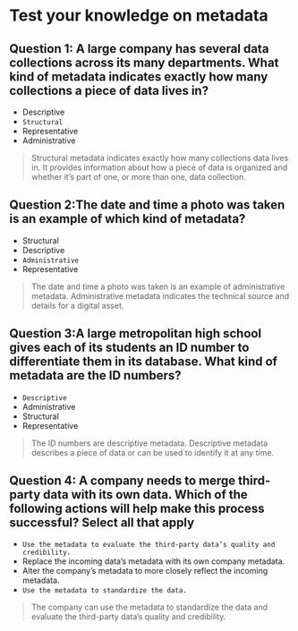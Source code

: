 # Test your knowledge on metadata

## Question 1: A large company has several data collections across its many departments. What kind of metadata indicates exactly how many collections a piece of data lives in?

- Descriptive
- `Structural`
- Representative
- Administrative

> Structural metadata indicates exactly how many collections data lives in. It provides information about how a piece of data is organized and whether it’s part of one, or more than one, data collection.

## Question 2:The date and time a photo was taken is an example of which kind of metadata?

- Structural
- Descriptive
- `Administrative`
- Representative

> The date and time a photo was taken is an example of administrative metadata. Administrative metadata indicates the technical source and details for a digital asset.

## Question 3:A large metropolitan high school gives each of its students an ID number to differentiate them in its database. What kind of metadata are the ID numbers?

- `Descriptive`
- Administrative
- Structural
- Representative

>The ID numbers are descriptive metadata. Descriptive metadata describes a piece of data or can be used to identify it at any time.

## Question 4: A company needs to merge third-party data with its own data. Which of the following actions will help make this process successful? Select all that apply

- `Use the metadata to evaluate the third-party data’s quality and credibility.`
- Replace the incoming data’s metadata with its own company metadata.
- Alter the company’s metadata to more closely reflect the incoming metadata.
- `Use the metadata to standardize the data.`

>The company can use the metadata to standardize the data and evaluate the third-party data’s quality and credibility.
